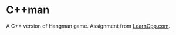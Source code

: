 # C++man
A C++ version of Hangman game. Assignment from [LearnCpp.com](https://www.learncpp.com/cpp-tutorial/chapter-16-summary-and-quiz/).
